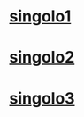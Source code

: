 # [singolo1](https://andreykomov.github.io/singolo/singolo1.html)
# [singolo2](https://andreykomov.github.io/singolo/singolo2.html)
# [singolo3](https://andreykomov.github.io/singolo/singolo3.html)
